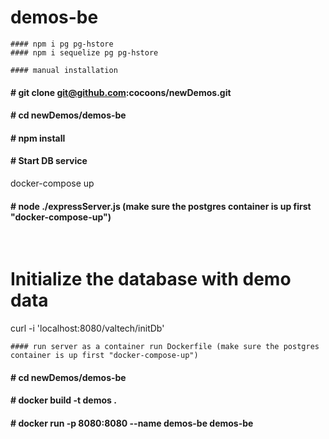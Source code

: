 # demos-be
```
#### npm i pg pg-hstore
#### npm i sequelize pg pg-hstore

#### manual installation
```
#### # git clone git@github.com:cocoons/newDemos.git

#### # cd newDemos/demos-be

#### # npm install  

#### # Start DB service
docker-compose up

#### # node ./expressServer.js (make sure the postgres container is up first "docker-compose-up")
  
<br> 

# Initialize the database with demo data
curl -i 'localhost:8080/valtech/initDb'

```
#### run server as a container run Dockerfile (make sure the postgres container is up first "docker-compose-up")
```
#### # cd newDemos/demos-be 

#### # docker build -t demos .

#### # docker run -p 8080:8080 --name demos-be demos-be
